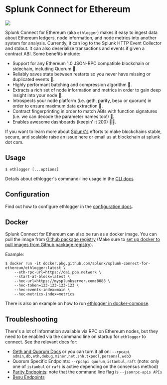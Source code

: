# Splunk Connect for Ethereum

[![](https://github.com/splunk/splunk-connect-for-ethereum/workflows/CI/badge.svg)](https://github.com/splunk/splunk-connect-for-ethereum/actions?query=workflow%3ACI+branch%3Amaster)

Splunk Connect for Ethereum (aka `ethlogger`) makes it easy to ingest data about Ethereum ledgers, node information, and node metrics into another system for analysis. Currently, it can log to the Splunk HTTP Event Collector and stdout. It can also deserialize transactions and events if given a contract ABI. Some benefits include:

-   Support for any Ethereum 1.0 JSON-RPC compatible blockchain or sidechain, including Quorum 🦄.
-   Reliably saves state between restarts so you never have missing or duplicated events 🧘‍.
-   Highly performant batching and compression algorithm 🚄.
-   Extracts a rich set of node information and metrics in order to gain deep insight into your node 🙉.
-   Introspects your node platform (i.e. geth, parity, besu or quorum) in order to ensure maximum data extraction 🎂.
-   Contract fingerprinting in order to match ABIs with function signatures (i.e. we can decode the parameter names too!) 🔎.
-   Enables awesome dashboards (keepin' it 200) 💯💯.

If you want to learn more about [Splunk's](https://www.splunk.com) efforts to make blockchains stable, secure, and scalable raise an issue here or email us at blockchain at splunk dot com.

<!-- toc -->

## Usage

```sh-session
$ ethlogger [...options]
```

Details about ethlogger's command-line usage in the [CLI docs](./docs/cli.md)

## Configuration

Find out how to configure ethlogger in the [configuration docs](./docs/configuration.md).

## Docker

Splunk Connect for Ethereum can also be run as a docker image. You can pull the image from [Github package registry](https://github.com/splunk/splunk-connect-for-ethereum/packages/90723?version=latest) (Make sure to [set up docker to pull images from Github package registry](https://help.github.com/en/github/managing-packages-with-github-packages/configuring-docker-for-use-with-github-packages)).

Example:

```sh-session
$ docker run -it docker.pkg.github.com/splunk/splunk-connect-for-ethereum/ethlogger:latest \
    --eth-rpc-url=https://dai.poa.network \
    --start-at-block=latest \
    --hec-url=https://mysplunkserver.com:8088 \
    --hec-token=123-123-123-123 \
    --hec-events-index=main \
    --hec-metrics-index=metrics
```

There is also an example on how to run [ethlogger in docker-compose](./examples/docker-compose-basic).

## Troubleshooting

There's a lot of information available via RPC on Ethereum nodes, but they need to be enabled via the command line on startup for `ethlogger` to connect. See the relevant docs for:

-   [Geth and Quorum Docs](https://github.com/ethereum/go-ethereum/wiki/Management-APIs) or you can turn it all on: `--rpcapi admin,db,eth,debug,miner,net,shh,txpool,personal,web3`
-   Quorum Specific Endpoints: `--rpcapi quorum,istanbul,raft` (note: only one of `istanbul` or `raft` is active depending on the consensus method)
-   [Parity Endpoints](https://wiki.parity.io/JSONRPC): note that the command line flag is `--jsonrpc-apis APIs`
-   [Besu Endpoints](https://besu.hyperledger.org/en/stable/HowTo/Interact/APIs/Using-JSON-RPC-API/)

